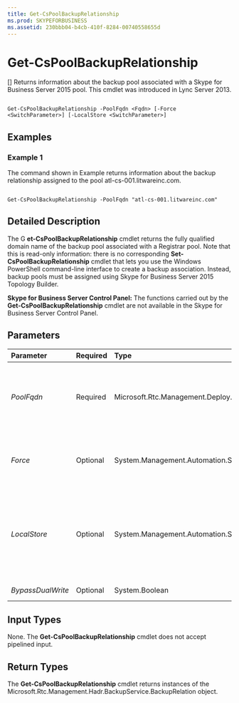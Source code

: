 ```yaml
---
title: Get-CsPoolBackupRelationship
ms.prod: SKYPEFORBUSINESS
ms.assetid: 230bbb04-b4cb-410f-8284-00740558655d
---
```



# Get-CsPoolBackupRelationship
[]
Returns information about the backup pool associated with a Skype for Business Server 2015 pool. This cmdlet was introduced in Lync Server 2013.
  
    
    


```

Get-CsPoolBackupRelationship -PoolFqdn <Fqdn> [-Force <SwitchParameter>] [-LocalStore <SwitchParameter>]

```


## Examples
<a name="Examples"> </a>


### Example 1

The command shown in Example returns information about the backup relationship assigned to the pool atl-cs-001.litwareinc.com.
  
    
    

```

Get-CsPoolBackupRelationship -PoolFqdn "atl-cs-001.litwareinc.com"
```


## Detailed Description
<a name="DetailedDescription"> </a>

The G **et-CsPoolBackupRelationship** cmdlet returns the fully qualified domain name of the backup pool associated with a Registrar pool. Note that this is read-only information: there is no corresponding **Set-CsPoolBackupRelationship** cmdlet that lets you use the Windows PowerShell command-line interface to create a backup association. Instead, backup pools must be assigned using Skype for Business Server 2015 Topology Builder.
  
    
    
 **Skype for Business Server Control Panel:** The functions carried out by the **Get-CsPoolBackupRelationship** cmdlet are not available in the Skype for Business Server Control Panel.
  
    
    

## Parameters
<a name="DetailedDescription"> </a>



|**Parameter**|**Required**|**Type**|**Description**|
|:-----|:-----|:-----|:-----|
| _PoolFqdn_ <br/> |Required  <br/> |Microsoft.Rtc.Management.Deploy.Fqdn  <br/> |Fully qualified domain name of the pool whose backup relationship is being checked. For example:  <br/>  `-PoolFqdn "atl-cs-001.litwareinc.com"` <br/> |
| _Force_ <br/> |Optional  <br/> |System.Management.Automation.SwitchParameter  <br/> |Suppresses the display of any non-fatal error message that might occur when running the command.  <br/> |
| _LocalStore_ <br/> |Optional  <br/> |System.Management.Automation.SwitchParameter  <br/> |Retrieves the backup relationship data from the local replica of the Central Management store rather than from the Central Management store itself.  <br/> |
| _BypassDualWrite_ <br/> |Optional  <br/> |System.Boolean  <br/> |PARAMVALUE: $true | $false  <br/> |
   

## Input Types
<a name="InputTypes"> </a>

None. The **Get-CsPoolBackupRelationship** cmdlet does not accept pipelined input.
  
    
    

## Return Types
<a name="ReturnTypes"> </a>

The **Get-CsPoolBackupRelationship** cmdlet returns instances of the Microsoft.Rtc.Management.Hadr.BackupService.BackupRelation object.
  
    
    

